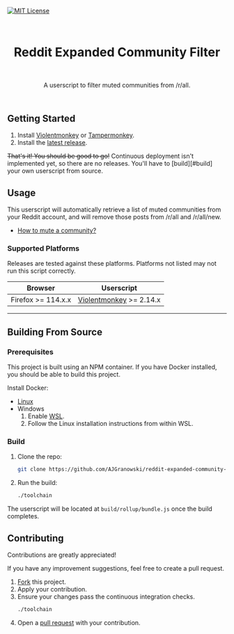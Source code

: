 [![MIT License][license-badge]][license-link]

<header align="center">
    <h1 align="center">Reddit Expanded Community Filter</h3>
    <p align="center">A userscript to filter muted communities from /r/all.</p>
</header>

## Getting Started
1. Install [Violentmonkey][violentmonkey-link] or [Tampermonkey][tampermonkey-link].
2. Install the [latest release][release-link].

~~That's it! You should be good to go!~~ Continuous deployment isn't implemented yet, so there are no releases. You'll have to [build][#build] your own userscript from source.

## Usage
This userscript will automatically retrieve a list of muted communities from your Reddit account, and will remove those posts from /r/all and /r/all/new.

* [How to mute a community?][reddit-community-muting-link]

### Supported Platforms

Releases are tested against these platforms. Platforms not listed may not run this script correctly. 

| Browser | Userscript |
|-|-|
| Firefox >= 114.x.x | [Violentmonkey][violentmonkey-link] >= 2.14.x |

----

## Building From Source

### Prerequisites

This project is built using an NPM container. If you have Docker installed, you should be able to build this project.

Install Docker:
* [Linux][docker-linux-link]
* Windows
   1. Enable [WSL][wsl-link].
   2. Follow the Linux installation instructions from within WSL.

### Build

1. Clone the repo:
   ```sh
   git clone https://github.com/AJGranowski/reddit-expanded-community-filter-userscript.git
   ```
2. Run the build:
   ```sh
   ./toolchain
   ```

The userscript will be located at `build/rollup/bundle.js` once the build completes.

## Contributing

Contributions are greatly appreciated!

If you have any improvement suggestions, feel free to create a pull request.

1. [Fork][fork-link] this project.
2. Apply your contribution.
3. Ensure your changes pass the continuous integration checks.
   ```sh
   ./toolchain
   ```
5. Open a [pull request][pull-request-link] with your contribution.

[docker-linux-link]: https://docs.docker.com/engine/install/#server
[fork-link]: https://github.com/AJGranowski/reddit-expanded-community-filter-userscript/fork
[license-badge]: https://img.shields.io/github/license/AJGranowski/reddit-expanded-community-filter-userscript.svg?style=for-the-badge
[license-link]: https://github.com/AJGranowski/reddit-expanded-community-filter-userscript/blob/master/LICENSE.md
[pull-request-link]: https://github.com/AJGranowski/reddit-expanded-community-filter-userscript/compare
[reddit-community-muting-link]: https://support.reddithelp.com/hc/en-us/articles/9810475384084-What-is-community-muting
[release-link]: https://github.com/AJGranowski/reddit-expanded-community-filter-userscript/releases/latest
[tampermonkey-link]: https://www.tampermonkey.net/
[violentmonkey-link]: https://violentmonkey.github.io/
[wsl-link]: https://learn.microsoft.com/en-us/windows/wsl/install
